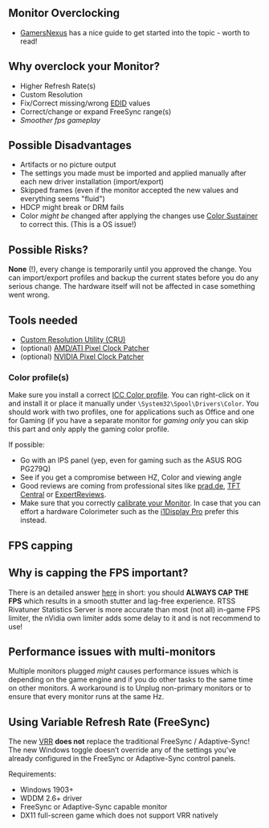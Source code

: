## Monitor Overclocking

* [GamersNexus](https://www.gamersnexus.net/guides/1674-overclock-monitor-higher-refresh-rate) has a nice guide to get started into the topic - worth to read!

Why overclock your Monitor?
-------------

* Higher Refresh Rate(s)
* Custom Resolution
* Fix/Correct missing/wrong [EDID](https://en.wikipedia.org/wiki/Extended_Display_Identification_Data) values
* Correct/change or expand FreeSync range(s)
* _Smoother fps gameplay_


Possible Disadvantages
-------------

* Artifacts or no picture output 
* The settings you made must be imported and applied manually after each new driver installation (import/export)
* Skipped frames (even if the monitor accepted the new values and everything seems "fluid")
* HDCP might break or DRM fails
* Color _might be_ changed after applying the changes use [Color Sustainer](http://www.guru3d.com/files-details/color-sustainer-download.html) to correct this. (This is a OS issue!)


Possible Risks?
-------------

**None** (!), every change is temporarily until you approved the change. You can import/export profiles and backup the current states before you do any serious change. The hardware itself will not be affected in case something went wrong. 


Tools needed
-------------

* [Custom Resolution Utility (CRU)](https://www.monitortests.com/forum/Thread-Custom-Resolution-Utility-CRU)
* (optional) [AMD/ATI Pixel Clock Patcher](https://www.monitortests.com/forum/Thread-AMD-ATI-Pixel-Clock-Patcher)
* (optional) [NVIDIA Pixel Clock Patcher](https://www.monitortests.com/forum/Thread-NVIDIA-Pixel-Clock-Patcher)



### Color profile(s)

Make sure you install a correct [ICC Color profile](http://www.tftcentral.co.uk/articles/icc_profiles.htm#install). You can right-click on it and install it or place it manually under `\System32\Spool\Drivers\Color`. You should work with two profiles, one for applications such as Office and one for Gaming (if you have a separate monitor for _gaming only_ you can skip this part and only apply the gaming color profile. 

If possible:
- Go with an IPS panel (yep, even for gaming such as the ASUS ROG PG279Q)
- See if you get a compromise between HZ, Color and viewing angle
- Good reviews are coming from professional sites like [prad.de](https://www.prad.de/), [TFT Central](http://www.tftcentral.co.uk/) or [ExpertReviews](https://www.expertreviews.co.uk/accessories/pc-monitors).
- Make sure that you correctly [calibrate your Monitor](https://www.digitaltrends.com/computing/how-to-calibrate-your-monitor/). In case that you can effort a hardware Colorimeter such as the [i1Display Pro](https://www.xrite.com/categories/calibration-profiling/i1display-pro) prefer this instead.


## FPS capping

Why is capping the FPS important?
---------------

There is an detailed answer [here](https://www.blurbusters.com/howto-low-lag-vsync-on/) in short: you should **ALWAYS CAP THE FPS** which results in a smooth stutter and lag-free experience. RTSS Rivatuner Statistics Server is more accurate than most (not all) in-game FPS limiter, the nVidia own limiter adds some delay to it and is not recommend to use!


## Performance issues with multi-monitors

Multiple monitors plugged _might_ causes performance issues which is depending on the game engine and if you do other tasks to the same time on other monitors. A workaround is to Unplug non-primary monitors or to ensure that every monitor runs at the same Hz.

## Using Variable Refresh Rate (FreeSync)

The new [VRR](https://devblogs.microsoft.com/directx/os-variable-refresh-rate/) **does not** replace the traditional FreeSync / Adaptive-Sync! The new Windows toggle doesn’t override any of the settings you’ve already configured in the FreeSync or Adaptive-Sync control panels.

Requirements:
- Windows 1903+
- WDDM 2.6+ driver
- FreeSync or Adaptive-Sync capable monitor
- DX11 full-screen game which does not support VRR natively

